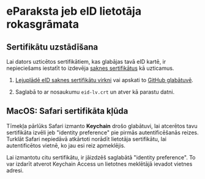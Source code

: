 # eParaksta jeb eID lietotāja rokasgrāmata

## Sertifikātu uzstādīšana

Lai dators uzticētos sertifikātiem, kas glabājas tavā eID kartē, ir nepieciešams iestatīt to izdevēja [saknes sertifikātus](https://en.wikipedia.org/wiki/Root_certificate) kā uzticamus.

1. [Lejuplādē eID saknes sertifikātu virkni](https://raw.githubusercontent.com/kasparsd/eid-ca-certs/master/eid-lv.crt) vai apskati to [GitHub glabātuvē](https://github.com/kasparsd/eid-ca-certs).

2. Saglabā to ar nosaukumu `eid-lv.crt` un atver kā parastu datni.


## MacOS: Safari sertifikāta kļūda

Tīmekļa pārlūks Safari izmanto **Keychain** drošo glabātuvi, lai atcerētos tavu sertifikāta izvēli jeb "identity preference" pie pirmās autentificēšanās reizes. Turklāt Safari nepiedāvā atkārtoti norādīt lietotāja sertifikātu, lai autentificētos vietnē, ko jau esi reiz apmeklējis.

Lai izmantotu citu sertifikātu, ir jāizdzēš saglabātā "identity preference". To var izdarīt atverot Keychain Access un lietotnes meklētājā ievadot vietnes adresi.
